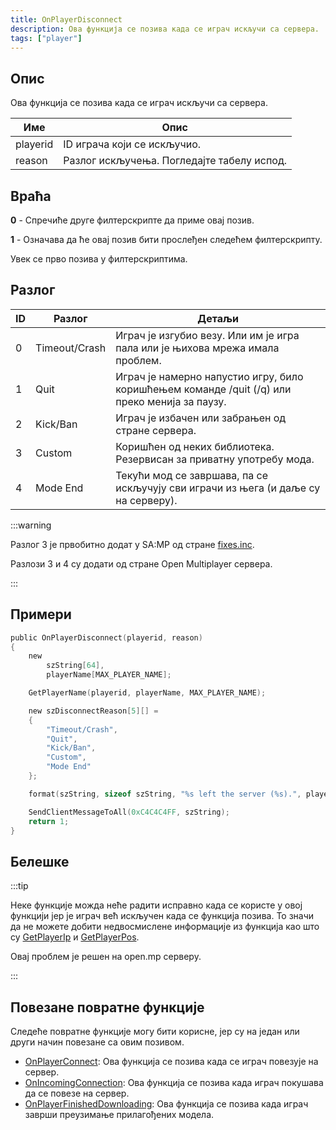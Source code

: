 ```yaml
---
title: OnPlayerDisconnect
description: Ова функција се позива када се играч искључи са сервера.
tags: ["player"]
---
```


## Опис

Ова функција се позива када се играч искључи са сервера.

| Име      | Опис                                               |
| -------- | -------------------------------------------------- |
| playerid | ID играча који се искључио.                        |
| reason   | Разлог искључења. Погледајте табелу испод.         |

## Враћа

**0** - Спречиће друге филтерскрипте да приме овај позив.

**1** - Означава да ће овај позив бити прослеђен следећем филтерскрипту.

Увек се прво позива у филтерскриптима.

## Разлог

| ID | Разлог        | Детаљи                                                                                         |
| -- | ------------- | ---------------------------------------------------------------------------------------------- |
| 0  | Timeout/Crash | Играч је изгубио везу. Или им је игра пала или је њихова мрежа имала проблем.                  |
| 1  | Quit          | Играч је намерно напустио игру, било коришћењем команде /quit (/q) или преко менија за паузу.  |
| 2  | Kick/Ban      | Играч је избачен или забрањен од стране сервера.                                               |
| 3  | Custom        | Коришћен од неких библиотека. Резервисан за приватну употребу мода.                            |
| 4  | Mode End      | Текући мод се завршава, па се искључују сви играчи из њега (и даље су на серверу).             |

:::warning

Разлог 3 је првобитно додат у SA:MP од стране [fixes.inc](https://github.com/pawn-lang/sa-mp-fixes).

Разлози 3 и 4 су додати од стране Open Multiplayer сервера.

:::

## Примери

```c
public OnPlayerDisconnect(playerid, reason)
{
    new
        szString[64],
        playerName[MAX_PLAYER_NAME];

    GetPlayerName(playerid, playerName, MAX_PLAYER_NAME);

    new szDisconnectReason[5][] =
    {
        "Timeout/Crash",
        "Quit",
        "Kick/Ban",
        "Custom",
        "Mode End"
    };

    format(szString, sizeof szString, "%s left the server (%s).", playerName, szDisconnectReason[reason]);

    SendClientMessageToAll(0xC4C4C4FF, szString);
    return 1;
}
```

## Белешке

:::tip

Неке функције можда неће радити исправно када се користе у овој функцији јер је играч већ искључен када се функција позива. То значи да не можете добити недвосмислене информације из функција као што су [GetPlayerIp](GetPlayerIp) и [GetPlayerPos](GetPlayerPos).

Овај проблем је решен на open.mp серверу.

:::

## Повезане повратне функције

Следеће повратне функције могу бити корисне, јер су на један или други начин повезане са овим позивом.

- [OnPlayerConnect](OnPlayerConnect): Ова функција се позива када се играч повезује на сервер.
- [OnIncomingConnection](OnIncomingConnection): Ова функција се позива када играч покушава да се повезе на сервер.
- [OnPlayerFinishedDownloading](OnPlayerFinishedDownloading): Ова функција се позива када играч заврши преузимање прилагођених модела.
